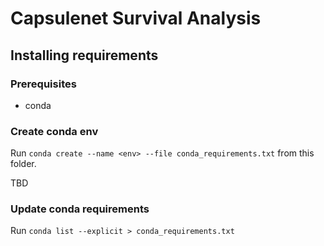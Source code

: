 # Capsulenet Survival Analysis
## Installing requirements
### Prerequisites
- conda 
### Create conda env
Run `conda create --name <env> --file conda_requirements.txt` from this folder.

TBD
### Update conda requirements
Run `conda list --explicit > conda_requirements.txt`